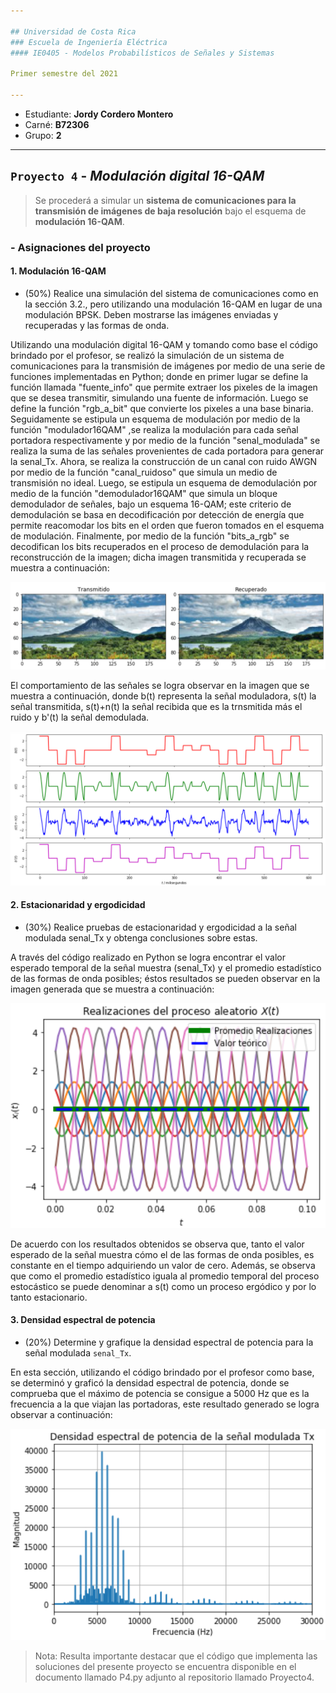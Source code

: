 ```yaml
---

## Universidad de Costa Rica
### Escuela de Ingeniería Eléctrica
#### IE0405 - Modelos Probabilísticos de Señales y Sistemas

Primer semestre del 2021

---
```


* Estudiante: **Jordy Cordero Montero**
* Carné: **B72306**
* Grupo: **2**

---
## `Proyecto 4` - *Modulación digital 16-QAM*
>Se procederá a simular un **sistema de comunicaciones para la transmisión de imágenes de baja resolución** bajo el esquema de **modulación 16-QAM**.  


### - Asignaciones del proyecto

#### 1. Modulación 16-QAM

* (50%) Realice una simulación del sistema de comunicaciones como en la sección 3.2., pero utilizando una modulación 16-QAM en lugar de una modulación BPSK. Deben mostrarse las imágenes enviadas y recuperadas y las formas de onda.

Utilizando una modulación digital 16-QAM y tomando como base el código brindado por el profesor, se realizó la simulación de un sistema de comunicaciones para la transmisión de imágenes por medio de una serie de funciones implementadas en Python; donde en primer lugar se define la función llamada "fuente_info" que permite extraer los pixeles de la imagen que se desea transmitir, simulando una fuente de información. Luego se define la función "rgb_a_bit" que convierte los pixeles a una base binaria. Seguidamente se estipula un esquema de modulación por medio de la función "modulador16QAM" ,se realiza la modulación para cada señal portadora respectivamente y por medio de la función "senal_modulada" se realiza la suma de las señales provenientes de cada portadora para generar la senal_Tx. Ahora, se realiza la construcción de un canal con ruido AWGN por medio de la función "canal_ruidoso" que simula un medio de transmisión no ideal. Luego, se estipula un esquema de demodulación por medio de la función "demodulador16QAM" que simula un bloque demodulador de señales, bajo un esquema 16-QAM; este criterio de demodulación se basa en decodificación por detección de energía que permite reacomodar los bits en el orden que fueron tomados en el esquema de modulación. Finalmente, por medio de la función "bits_a_rgb" se decodifican los bits recuperados en el proceso de demodulación para la reconstrucción de la imagen; dicha imagen transmitida y recuperada se muestra a continuación:

![](imagen.PNG)

El comportamiento de las señales se logra observar en la imagen que se muestra a continuación, donde b(t) representa  la señal moduladora, s(t) la señal transmitida, s(t)+n(t) la señal recibida que es la trnsmitida más el ruido y b'(t) la señal demodulada.

![](señales.PNG)

#### 2. Estacionaridad y ergodicidad

* (30%) Realice pruebas de estacionaridad y ergodicidad a la señal modulada senal_Tx y obtenga conclusiones sobre estas.

A través del código realizado en Python se logra encontrar el valor esperado temporal de la señal muestra (senal_Tx) y el promedio estadístico de las formas de onda posibles; éstos resultados se pueden observar en la imagen generada que se muestra a continuación:  

![](realizaciones.PNG)

De acuerdo con los resultados obtenidos se observa que, tanto el valor esperado de la señal muestra cómo el de las formas de onda posibles, es constante en el tiempo adquiriendo un valor de cero. Además, se observa que como el promedio estadístico iguala al promedio temporal del proceso estocástico se puede denominar a s(t) como un proceso ergódico y por lo tanto estacionario.         

#### 3. Densidad espectral de potencia

* (20%) Determine y grafique la densidad espectral de potencia para la señal modulada `senal_Tx`.

En esta sección, utilizando el código brindado por el profesor como base, se determinó y graficó la densidad espectral de potencia, donde se comprueba que el máximo de potencia se consigue a 5000 Hz que es la frecuencia a la que viajan las portadoras, este resultado generado se logra observar a continuación:   

![](espectro.PNG)
 
 >Nota: Resulta importante destacar que el código que implementa las soluciones del presente proyecto se encuentra disponible en el documento llamado P4.py adjunto al repositorio llamado Proyecto4.
